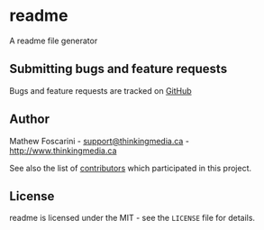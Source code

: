 readme
=====

A readme file generator

## Submitting bugs and feature requests

Bugs and feature requests are tracked on [GitHub](/issues)

## Author
Mathew Foscarini - <support@thinkingmedia.ca> - <http://www.thinkingmedia.ca>

See also the list of [contributors](/contributors) which participated in this project.

## License

readme is licensed under the MIT - see the `LICENSE` file for details.
